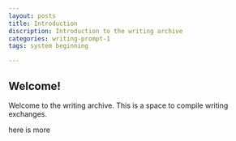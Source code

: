 ```yaml
---
layout: posts
title: Introduction
discription: Introduction to the writing archive
categories: writing-prompt-1
tags: system beginning

---
```


## Welcome!


Welcome to the writing archive. This is a space to compile writing exchanges.

here is more